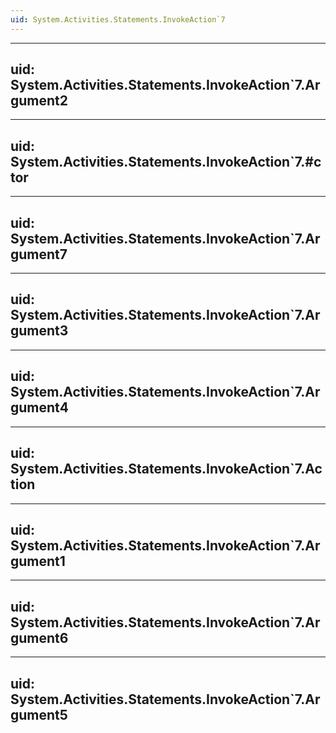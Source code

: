 ```yaml
---
uid: System.Activities.Statements.InvokeAction`7
---
```


---
uid: System.Activities.Statements.InvokeAction`7.Argument2
---

---
uid: System.Activities.Statements.InvokeAction`7.#ctor
---

---
uid: System.Activities.Statements.InvokeAction`7.Argument7
---

---
uid: System.Activities.Statements.InvokeAction`7.Argument3
---

---
uid: System.Activities.Statements.InvokeAction`7.Argument4
---

---
uid: System.Activities.Statements.InvokeAction`7.Action
---

---
uid: System.Activities.Statements.InvokeAction`7.Argument1
---

---
uid: System.Activities.Statements.InvokeAction`7.Argument6
---

---
uid: System.Activities.Statements.InvokeAction`7.Argument5
---
